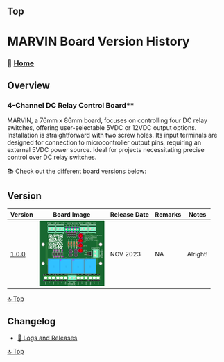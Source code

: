 ## Top
# MARVIN Board Version History



### 🏡 [Home](https://github.com/seryalda)

## Overview

### 4-Channel DC Relay Control Board**
MARVIN, a 76mm x 86mm board, focuses on controlling four DC relay switches, offering user-selectable 5VDC or 12VDC output options. Installation is straightforward with two screw holes. Its input terminals are designed for connection to microcontroller output pins, requiring an external 5VDC power source. Ideal for projects necessitating precise control over DC relay switches.

📚 Check out the different board versions below:

## Version
<!--
- [🚀 Version 1.0.0](./1.0.0) : This is the initial board version that started it all!
-->

| Version | Board Image | Release Date  | Remarks   | Notes |
|--------------------|--------------------------------------------|-------------------------------------------------------------------------------------------------------|--------------------------------------------------------------------------------------------------------------------------------------------------|---------------|
| [1.0.0](./1.0.0) | <img src="1.0.0/images/3dv1.png" alt="PCB Back" width="150"> | NOV 2023 | NA | Alright! |


[🔝 Top](#top)


## Changelog
- [📃 Logs and Releases](./changelog.md)



[🔝 Top](#top)
